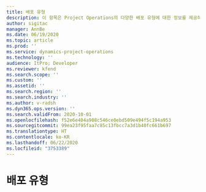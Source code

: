 ```yaml
---
title: 배포 유형
description: 이 항목은 Project Operations의 다양한 배포 유형에 대한 정보를 제공하고 귀사에 적합한 유형을 결정하는 데 도움이 됩니다.
author: sigitac
manager: AnnBe
ms.date: 06/19/2020
ms.topic: article
ms.prod: ''
ms.service: dynamics-project-operations
ms.technology: ''
audience: ItPro; Developer
ms.reviewer: kfend
ms.search.scope: ''
ms.custom: ''
ms.assetid: ''
ms.search.region: ''
ms.search.industry: ''
ms.author: v-radsh
ms.dyn365.ops.version: ''
ms.search.validFrom: 2020-10-01
ms.openlocfilehash: f52e6e404a908c546ce0ebd509e494f5c194a953
ms.sourcegitcommit: 99ea23f95faa7c85c13fbcc7a3d1b40fc661b697
ms.translationtype: HT
ms.contentlocale: ko-KR
ms.lasthandoff: 06/22/2020
ms.locfileid: "3753389"
---
```

# <a name="deployment-types"></a>배포 유형


